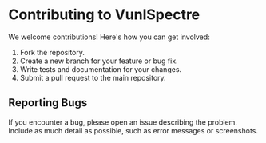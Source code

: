 # Contributing to VunlSpectre

We welcome contributions! Here's how you can get involved:

1. Fork the repository.
2. Create a new branch for your feature or bug fix.
3. Write tests and documentation for your changes.
4. Submit a pull request to the main repository.

## Reporting Bugs

If you encounter a bug, please open an issue describing the problem. Include as much detail as possible, such as error messages or screenshots.
